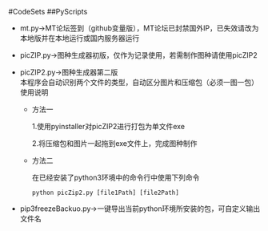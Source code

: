 #CodeSets
##PyScripts
- mt.py→MT论坛签到（github变量版），MT论坛已封禁国外IP，已失效请改为本地版并在本地运行或国内服务器运行
- picZIP.py→图种生成器初版，仅作为记录使用，若需制作图种请使用picZIP2
- picZIP2.py→图种生成器第二版<br>
  本程序会自动识别两个文件的类型，自动区分图片和压缩包（必须一图一包）<br>
  使用说明

  - 方法一

    1.使用pyinstaller对picZIP2进行打包为单文件exe

    2.将压缩包和图片一起拖到exe文件上，完成图种制作

  - 方法二

    在已经安装了python3环境中的命令行中使用下列命令
    ```shell
    python picZip2.py [file1Path] [file2Path]
    ```
- pip3freezeBackuo.py→一键导出当前python环境所安装的包，可自定义输出文件名
